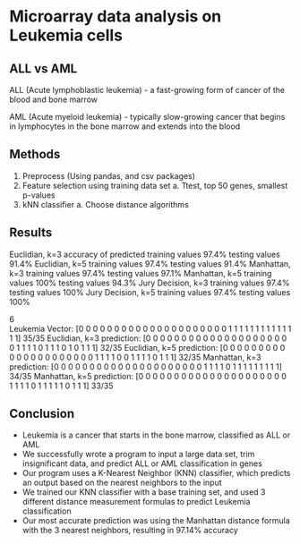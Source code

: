
# Microarray data analysis on Leukemia cells

## ALL vs AML
ALL (Acute lymphoblastic leukemia) - a fast-growing form of cancer of the blood and bone marrow

AML (Acute myeloid leukemia) - typically slow-growing cancer that begins in lymphocytes in the bone marrow and extends into the blood

## Methods
1. Preprocess (Using pandas, and csv packages)
2. Feature selection using training data set
  a. Ttest, top 50 genes, smallest p-values
3. kNN classifier
  a. Choose distance algorithms
  
## Results
Euclidian, k=3 accuracy of predicted training values 97.4%
                                     testing values  91.4%
Euclidian, k=5                       training values 97.4%
                                     testing values  91.4%
Manhattan, k=3                       training values 97.4%
                                     testing values  97.1%
Manhattan, k=5                       training values 100%
                                     testing values  94.3%
Jury Decision, k=3                   training values 97.4%
                                     testing values  100%
Jury Decision, k=5                   training values 97.4%
                                     testing values  100%

6                                         
Leukemia Vector:             [0 0 0 0 0 0 0 0 0 0 0 0 0 0 0 0 0 0 0 0 0 1 1 1 1 1 1 1 1 1 1 1 1 1 1]     35/35
Euclidian, k=3 prediction:   [0 0 0 0 0 0 0 0 0 0 0 0 0 0 0 0 0 0 0 0 0 1 1 1 1 0 1 1 1 0 1 0 1 1 1]  32/35
Euclidian, k=5 prediction:   [0 0 0 0 0 0 0 0 0 0 0 0 0 0 0 0 0 0 0 0 0 1 1 1 1 0 0 1 1 1 1 0 1 1 1]  32/35
Manhattan, k=3 prediction:   [0 0 0 0 0 0 0 0 0 0 0 0 0 0 0 0 0 0 0 0 0 1 1 1 1 0 1 1 1 1 1 1 1 1 1]     34/35
Manhattan, k=5 prediction:   [0 0 0 0 0 0 0 0 0 0 0 0 0 0 0 0 0 0 0 0 0 1 1 1 1 0 1 1 1 1 1 0 1 1 1]   33/35

## Conclusion
* Leukemia is a cancer that starts in the bone marrow, classified as ALL or AML 
* We successfully wrote a program to input a large data set, trim insignificant data, and predict ALL or AML classification in genes
* Our program uses a K-Nearest Neighbor (KNN) classifier, which predicts an output based on the nearest neighbors to the input
* We trained our KNN classifier with a base training set, and used 3 different distance measurement formulas to predict Leukemia classification
* Our most accurate prediction was using the Manhattan distance formula with the 3 nearest neighbors, resulting in 97.14% accuracy


